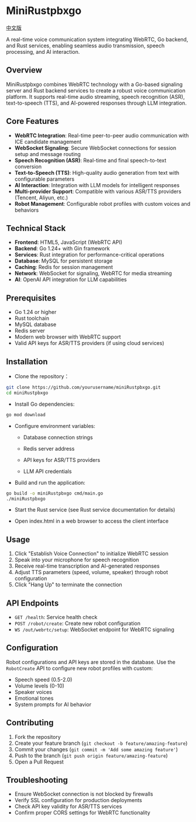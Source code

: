 # MiniRustpbxgo
[中文版](https://github.com/Mikkey-f/mini_Rustpbxgo/blob/main/docs/README_zh.md)

A real-time voice communication system integrating WebRTC, Go backend, and Rust services, enabling seamless audio transmission, speech processing, and AI interaction.

## Overview

MiniRustpbxgo combines WebRTC technology with a Go-based signaling server and Rust backend services to create a robust voice communication platform. It supports real-time audio streaming, speech recognition (ASR), text-to-speech (TTS), and AI-powered responses through LLM integration.

## Core Features

- **WebRTC Integration**: Real-time peer-to-peer audio communication with ICE candidate management
- **WebSocket Signaling**: Secure WebSocket connections for session setup and message routing
- **Speech Recognition (ASR)**: Real-time and final speech-to-text conversion
- **Text-to-Speech (TTS)**: High-quality audio generation from text with configurable parameters
- **AI Interaction**: Integration with LLM models for intelligent responses
- **Multi-provider Support**: Compatible with various ASR/TTS providers (Tencent, Aliyun, etc.)
- **Robot Management**: Configurable robot profiles with custom voices and behaviors

## Technical Stack

- **Frontend**: HTML5, JavaScript (WebRTC API)
- **Backend**: Go 1.24+ with Gin framework
- **Services**: Rust integration for performance-critical operations
- **Database**: MySQL for persistent storage
- **Caching**: Redis for session management
- **Network**: WebSocket for signaling, WebRTC for media streaming
- **AI**: OpenAI API integration for LLM capabilities

## Prerequisites

- Go 1.24 or higher
- Rust toolchain
- MySQL database
- Redis server
- Modern web browser with WebRTC support
- Valid API keys for ASR/TTS providers (if using cloud services)

## Installation

- Clone the repository：

```bash
git clone https://github.com/yourusername/miniRustpbxgo.git
cd miniRustpbxgo
```

- Install Go dependencies:

```bash
go mod download
```

- Configure environment variables:

    - Database connection strings

    - Redis server address

    - API keys for ASR/TTS providers

    - LLM API credentials

- Build and run the application:

```bash
go build -o miniRustpbxgo cmd/main.go
./miniRustpbxgo
```

- Start the Rust service (see Rust service documentation for details)

- Open index.html in a web browser to access the client interface

## Usage

1. Click "Establish Voice Connection" to initialize WebRTC session
2. Speak into your microphone for speech recognition
3. Receive real-time transcription and AI-generated responses
4. Adjust TTS parameters (speed, volume, speaker) through robot configuration
5. Click "Hang Up" to terminate the connection

## API Endpoints

- `GET /health`: Service health check
- `POST /robot/create`: Create new robot configuration
- `WS /out/webrtc/setup`: WebSocket endpoint for WebRTC signaling

## Configuration

Robot configurations and API keys are stored in the database. Use the `RobotCreate` API to configure new robot profiles with custom:

- Speech speed (0.5-2.0)
- Volume levels (0-10)
- Speaker voices
- Emotional tones
- System prompts for AI behavior

## Contributing

1. Fork the repository
2. Create your feature branch (`git checkout -b feature/amazing-feature`)
3. Commit your changes (`git commit -m 'Add some amazing feature'`)
4. Push to the branch (`git push origin feature/amazing-feature`)
5. Open a Pull Request

## Troubleshooting

- Ensure WebSocket connection is not blocked by firewalls
- Verify SSL configuration for production deployments
- Check API key validity for ASR/TTS services
- Confirm proper CORS settings for WebRTC functionality
